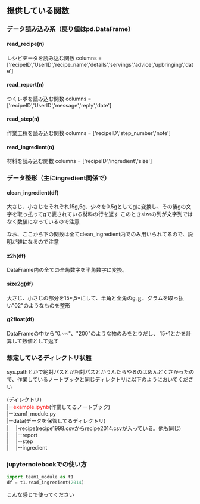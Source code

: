 ## 提供している関数
### データ読み込み系（戻り値はpd.DataFrame）
#### read_recipe(n)
レシピデータを読み込む関数
columns = ['recipeID','UserID','recipe_name','details','servings','advice','upbringing','date']

#### read_report(n)
つくレポを読み込む関数
columns = ['recipeID','UserID','message','reply','date']

#### read_step(n)
作業工程を読み込む関数
columns = ['recipeID','step_number','note']

#### read_ingredient(n)
材料を読み込む関数
columns = ['recipeID','ingredient','size']

### データ整形（主にingredient関係で）

#### clean_ingredient(df)
大さじ、小さじをそれぞれ15g,5g、少々を0.5gとしてgに変換し、その後gの文字を取っ払ってgで表されている材料の行を返す
このときsizeの列が文字列ではなく数値になっているので注意

なお、ここから下の関数は全てclean_ingredient内でのみ用いられてるので、説明が雑になるので注意

#### z2h(df)
DataFrame内の全ての全角数字を半角数字に変換。

#### size2g(df)
大さじ、小さじの部分を15*,5*にして、半角と全角のg,ｇ、グラムを取っ払い"02"のようなものを整形

#### g2float(df)
DataFrameの中から"0.~~"、"200"のような物のみをとりだし、
15*1とかを計算して数値として返す

### 想定しているディレクトリ状態
sys.pathとかで絶対パスとか相対パスとかうんたらやるのはめんどくさかったので、作業しているノートブックと同じディレクトリに以下のようにおいてください

(ディレクトリ)<br>
|--<span style="color: red; ">example.ipynb</span>(作業してるノートブック) <br>
|--team1_module.py <br>
|--data(データを保管してるディレクトリ) <br>
|&nbsp;&nbsp;&nbsp;&nbsp;&nbsp;|-recipe(recipe1998.csvからrecipe2014.csvが入っている。他も同じ) <br>
|&nbsp;&nbsp;&nbsp;&nbsp;&nbsp;|--report <br>
|&nbsp;&nbsp;&nbsp;&nbsp;&nbsp;|--step <br>
|&nbsp;&nbsp;&nbsp;&nbsp;&nbsp;|--ingredient <br>

### jupyternotebookでの使い方
```python
import team1_module as t1 
df = t1.read_ingredient(2014)
```
こんな感じで使ってください